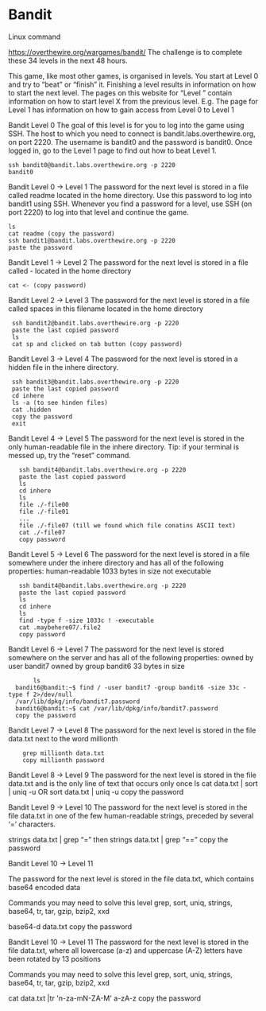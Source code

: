 # Bandit
Linux command

https://overthewire.org/wargames/bandit/
The challenge is to complete these 34 levels in the next 48 hours.

This game, like most other games, is organised in levels. You start at Level 0 and try to “beat” or “finish” it. Finishing a level results in information on how to start the next level. The pages on this website for “Level <X>” contain information on how to start level X from the previous level. E.g. The page for Level 1 has information on how to gain access from Level 0 to Level 1
  
  
Bandit Level 0
  The goal of this level is for you to log into the game using SSH. The host to which you need to connect is bandit.labs.overthewire.org, on port 2220. The username is bandit0 and   the password is bandit0. Once logged in, go to the Level 1 page to find out how to beat Level 1.
  
    ssh bandit0@bandit.labs.overthewire.org -p 2220
    bandit0
  
Bandit Level 0 → Level 1
  The password for the next level is stored in a file called readme located in the home directory. Use this password to log into bandit1 using SSH. Whenever you find a password     for a level, use SSH (on port 2220) to log into that level and continue the game.
  
    ls 
    cat readme (copy the password)
    ssh bandit1@bandit.labs.overthewire.org -p 2220
    paste the password
  
Bandit Level 1 → Level 2
  The password for the next level is stored in a file called - located in the home directory
  
    cat <- (copy password)
 
Bandit Level 2 → Level 3
     The password for the next level is stored in a file called spaces in this filename located in the home directory
           
     ssh bandit2@bandit.labs.overthewire.org -p 2220
     paste the last copied password
     ls
     cat sp and clicked on tab button (copy password)

 Bandit Level 3 → Level 4
      The password for the next level is stored in a hidden file in the inhere directory.
           
     ssh bandit3@bandit.labs.overthewire.org -p 2220
     paste the last copied password
     cd inhere
     ls -a (to see hinden files) 
     cat .hidden
     copy the password
     exit
       
 Bandit Level 4 → Level 5
     The password for the next level is stored in the only human-readable file in the inhere directory. Tip: if your terminal is messed up, try the “reset” command.
           
       ssh bandit4@bandit.labs.overthewire.org -p 2220
       paste the last copied password
       ls
       cd inhere
       ls
       file ./-file00
       file ./-file01
       ...
       file ./-file07 (till we found which file conatins ASCII text)
       cat ./-file07
       copy password
   
 Bandit Level 5 → Level 6
           The password for the next level is stored in a file somewhere under the inhere directory and has all of the following properties:
                  human-readable
                  1033 bytes in size
                  not executable
           
       ssh bandit4@bandit.labs.overthewire.org -p 2220
       paste the last copied password
       ls
       cd inhere
       ls
       find -type f -size 1033c ! -executable
       cat .maybehere07/.file2
       copy password
   
  Bandit Level 6 → Level 7
      The password for the next level is stored somewhere on the server and has all of the following properties:
          owned by user bandit7
          owned by group bandit6
          33 bytes in size
           
           ls
      bandit6@bandit:~$ find / -user bandit7 -group bandit6 -size 33c -type f 2>/dev/null
      /var/lib/dpkg/info/bandit7.password
      bandit6@bandit:~$ cat /var/lib/dpkg/info/bandit7.password
      copy the password
  
  
  Bandit Level 7 → Level 8
      The password for the next level is stored in the file data.txt next to the word millionth
  
        grep millionth data.txt
        copy millionth password
  
  Bandit Level 8 → Level 9
    The password for the next level is stored in the file data.txt and is the only line of text that occurs only once
    ls
    cat data.txt | sort | uniq -u OR
                  sort data.txt | uniq -u
    copy the password
 
 Bandit Level 9 → Level 10
   The password for the next level is stored in the file data.txt in one of the few human-readable strings, preceded by several ‘=’ characters.
  
  strings data.txt | grep “=” 
  then
  strings data.txt | grep “==”
  copy the password
  
  
 Bandit Level 10 → Level 11
  
  The password for the next level is stored in the file data.txt, which contains base64 encoded data

  Commands you may need to solve this level
  grep, sort, uniq, strings, base64, tr, tar, gzip, bzip2, xxd
  
   base64-d data.txt
  copy the password
  
  
  
 Bandit Level 10 → Level 11
  The password for the next level is stored in the file data.txt, where all lowercase (a-z) and uppercase (A-Z) letters have been rotated by 13 positions

  Commands you may need to solve this level
  grep, sort, uniq, strings, base64, tr, tar, gzip, bzip2, xxd
  
  
  cat data.txt |tr 'n-za-mN-ZA-M' a-zA-z
  copy the password
  
  
  
  
  
  
  
  
  
   
  
  
  


  
  
  
  
  
           
           
          
           
           
          
           
           
           
        
    
    
  

